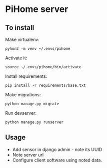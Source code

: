 # PiHome server

## To install

Make virtualenv:

`pyhon3 -m venv ~/.envs/pihome`

Activate it:

`source ~/.envs/pihome/bin/activate`

Install requirements:

`pip install -r requirements/base.txt`

Make migrations:

`python manage.py migrate`

Run devserver:

`python manage.py runserver`


## Usage

* Add sensor in django admin - note its UUID
* Note server url
* Configure client software using noted data.